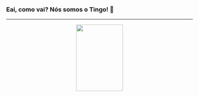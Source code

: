 ### Eai, como vai? Nós somos o Tingo! 👋

<hr>

<div align="center" display="flex">
  <img height="180em" width="50%" src="https://github-readme-stats-sigma-five.vercel.app/api?username=TingoTecnologies&show_icons=true&theme=dark&include_all_commits=true&count_private=true"/>
</div>
